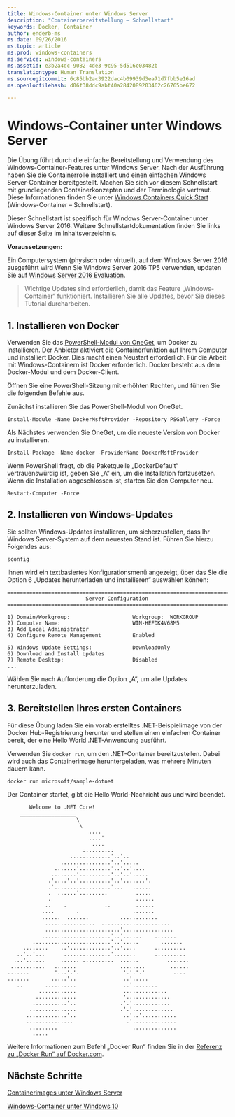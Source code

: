 ```yaml
---
title: Windows-Container unter Windows Server
description: "Containerbereitstellung – Schnellstart"
keywords: Docker, Container
author: enderb-ms
ms.date: 09/26/2016
ms.topic: article
ms.prod: windows-containers
ms.service: windows-containers
ms.assetid: e3b2a4dc-9082-4de3-9c95-5d516c03482b
translationtype: Human Translation
ms.sourcegitcommit: 6c85bb2ac3922dac4b09939d3ea71d7fbb5e16ad
ms.openlocfilehash: d06f38ddc9abf40a2842089203462c26765be672

---
```


# Windows-Container unter Windows Server

Die Übung führt durch die einfache Bereitstellung und Verwendung des Windows-Container-Features unter Windows Server. Nach der Ausführung haben Sie die Containerrolle installiert und einen einfachen Windows Server-Container bereitgestellt. Machen Sie sich vor diesem Schnellstart mit grundlegenden Containerkonzepten und der Terminologie vertraut. Diese Informationen finden Sie unter [Windows Containers Quick Start](./quick_start.md) (Windows-Container – Schnellstart).

Dieser Schnellstart ist spezifisch für Windows Server-Container unter Windows Server 2016. Weitere Schnellstartdokumentation finden Sie links auf dieser Seite im Inhaltsverzeichnis.

**Voraussetzungen:**

Ein Computersystem (physisch oder virtuell), auf dem Windows Server 2016 ausgeführt wird Wenn Sie Windows Server 2016 TP5 verwenden, updaten Sie auf [Windows Server 2016 Evaluation](https://www.microsoft.com/en-us/evalcenter/evaluate-windows-server-2016 ). 

> Wichtige Updates sind erforderlich, damit das Feature „Windows-Container“ funktioniert. Installieren Sie alle Updates, bevor Sie dieses Tutorial durcharbeiten.

## 1. Installieren von Docker

Verwenden Sie das [PowerShell-Modul von OneGet](https://github.com/oneget/oneget), um Docker zu installieren. Der Anbieter aktiviert die Containerfunktion auf Ihrem Computer und installiert Docker. Dies macht einen Neustart erforderlich. Für die Arbeit mit Windows-Containern ist Docker erforderlich. Docker besteht aus dem Docker-Modul und dem Docker-Client.

Öffnen Sie eine PowerShell-Sitzung mit erhöhten Rechten, und führen Sie die folgenden Befehle aus.

Zunächst installieren Sie das PowerShell-Modul von OneGet.

```none
Install-Module -Name DockerMsftProvider -Repository PSGallery -Force
```

Als Nächstes verwenden Sie OneGet, um die neueste Version von Docker zu installieren.
```none
Install-Package -Name docker -ProviderName DockerMsftProvider
```

Wenn PowerShell fragt, ob die Paketquelle „DockerDefault“ vertrauenswürdig ist, geben Sie „A“ ein, um die Installation fortzusetzen. Wenn die Installation abgeschlossen ist, starten Sie den Computer neu.

```none
Restart-Computer -Force
```

## 2. Installieren von Windows-Updates

Sie sollten Windows-Updates installieren, um sicherzustellen, dass Ihr Windows Server-System auf dem neuesten Stand ist. Führen Sie hierzu Folgendes aus:

```none
sconfig
```

Ihnen wird ein textbasiertes Konfigurationsmenü angezeigt, über das Sie die Option 6 „Updates herunterladen und installieren“ auswählen können:

```none
===============================================================================
                         Server Configuration
===============================================================================

1) Domain/Workgroup:                    Workgroup:  WORKGROUP
2) Computer Name:                       WIN-HEFDK4V68M5
3) Add Local Administrator
4) Configure Remote Management          Enabled

5) Windows Update Settings:             DownloadOnly
6) Download and Install Updates
7) Remote Desktop:                      Disabled
...
```

Wählen Sie nach Aufforderung die Option „A“, um alle Updates herunterzuladen.

## 3. Bereitstellen Ihres ersten Containers

Für diese Übung laden Sie ein vorab erstelltes .NET-Beispielimage von der Docker Hub-Registrierung herunter und stellen einen einfachen Container bereit, der eine Hello World .NET-Anwendung ausführt.  

Verwenden Sie `docker run`, um den .NET-Container bereitzustellen. Dabei wird auch das Containerimage heruntergeladen, was mehrere Minuten dauern kann.

```none
docker run microsoft/sample-dotnet
```

Der Container startet, gibt die Hello World-Nachricht aus und wird beendet.

```none
       Welcome to .NET Core!
    __________________
                      \
                       \
                          ....
                          ....'
                           ....
                        ..........
                    .............'..'..
                 ................'..'.....
               .......'..........'..'..'....
              ........'..........'..'..'.....
             .'....'..'..........'..'.......'.
             .'..................'...   ......
             .  ......'.........         .....
             .                           ......
            ..    .            ..        ......
           ....       .                 .......
           ......  .......          ............
            ................  ......................
            ........................'................
           ......................'..'......    .......
        .........................'..'.....       .......
     ........    ..'.............'..'....      ..........
   ..'..'...      ...............'.......      ..........
  ...'......     ...... ..........  ......         .......
 ...........   .......              ........        ......
.......        '...'.'.              '.'.'.'         ....
.......       .....'..               ..'.....
   ..       ..........               ..'........
          ............               ..............
         .............               '..............
        ...........'..              .'.'............
       ...............              .'.'.............
      .............'..               ..'..'...........
      ...............                 .'..............
       .........                        ..............
        .....
```

Weitere Informationen zum Befehl „Docker Run“ finden Sie in der [Referenz zu „Docker Run“ auf Docker.com]( https://docs.docker.com/engine/reference/run/).

## Nächste Schritte

[Containerimages unter Windows Server](./quick_start_images.md)

[Windows-Container unter Windows 10](./quick_start_windows_10.md)



<!--HONumber=Oct16_HO4-->


